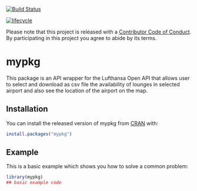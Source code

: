 [![Build Status](https://travis-ci.org/volkiza/data_534_project.svg?branch=test)](https://travis-ci.org/volkiza/data_534_project)

[![lifecycle](https://img.shields.io/badge/lifecycle-experimental-orange.svg)](https://www.tidyverse.org/lifecycle/#experimental)


Please note that this project is released with a [Contributor Code of Conduct](CODE_OF_CONDUCT.md).
By participating in this project you agree to abide by its terms.
  
  

# mypkg

<!-- badges: start -->
<!-- badges: end -->

This package is an API wrapper for the Lufthansa Open API that allows user to select and download as csv file the availability of lounges in selected airport and also see the location of the airport on the map.


## Installation

You can install the released version of mypkg from [CRAN](https://CRAN.R-project.org) with:

``` r
install.packages("mypkg")
```

## Example

This is a basic example which shows you how to solve a common problem:

``` r
library(mypkg)
## basic example code
```
